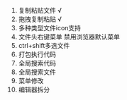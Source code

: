 1. 复制粘贴文件 √
2. 拖拽复制粘贴 √
3. 多种类型文件icon支持
4. 文件头右键菜单 禁用浏览器默认菜单
5. ctrl+shift多选文件
6. 打包执行代码
7. 全局搜索代码
8. 全局搜索文件
9.  菜单修改
10. 编辑器拆分
